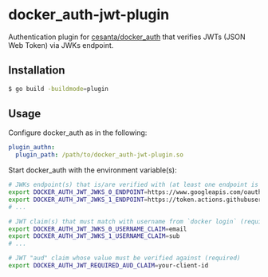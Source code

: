 docker\_auth-jwt-plugin
=======================

Authentication plugin for [cesanta/docker\_auth] that verifies JWTs (JSON Web
Token) via JWKs endpoint.

## Installation

```sh
$ go build -buildmode=plugin
```

## Usage

Configure docker\_auth as in the following:

```yaml
plugin_authn:
  plugin_path: /path/to/docker_auth-jwt-plugin.so
```

Start docker\_auth with the environment variable(s):

```sh
# JWKs endpoint(s) that is/are verified with (at least one endpoint is required)
export DOCKER_AUTH_JWT_JWKS_0_ENDPOINT=https://www.googleapis.com/oauth2/v3/certs
export DOCKER_AUTH_JWT_JWKS_1_ENDPOINT=https://token.actions.githubusercontent.com/.well-known/jwks
# ...

# JWT claim(s) that must match with username from `docker login` (required)
export DOCKER_AUTH_JWT_JWKS_0_USERNAME_CLAIM=email
export DOCKER_AUTH_JWT_JWKS_1_USERNAME_CLAIM=sub
# ...

# JWT "aud" claim whose value must be verified against (required)
export DOCKER_AUTH_JWT_REQUIRED_AUD_CLAIM=your-client-id
```

[cesanta/docker\_auth]: https://github.com/cesanta/docker_auth

